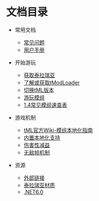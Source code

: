 # 文档目录

- 常用文档

    - [常见问题][FAQs]
    - [用户手册][UsersManual]

- 开始游玩

    - [获取泰拉瑞亚][GetTerraria]
    - [了解或获取tModLoader][WhatIsTML]
    - [切换tML版本][SwitchTMLVersion]
    - [游玩模组][GetTMods]
    - [1.4常见模组速查表][ModTable]

- 游戏机制

    - [tML官方Wiki-模组本地化指南][WikiLocalizationGuide]
    - [内置本地化支持][InternalLocalization]
    - [伤害性减益][DotBuffList]
    - [无敌帧机制][ImmunityFrames]

- 资源

    - [外部链接][ExternalLinks]
    - [泰拉瑞亚材质][TerrariaTexture]
    - [.NET6.0][.NET6.0]


[FAQs]: ./issue-and-solutions/FAQs.md
[UsersManual]: README.md#%E7%94%A8%E6%88%B7%E6%89%8B%E5%86%8C

[GetTerraria]: ./issue-and-solutions/tML/GetTerraria.md
[WhatIsTML]: ./issue-and-solutions/tML/WhatIsTML.md
[SwitchTMLVersion]: ./issue-and-solutions/tML/HowToChangeTMLVersion.md
[GetTMods]: ./issue-and-solutions/tML/InstallMods.md
[ModTable]: mod-table.md

[WikiLocalizationGuide]: https://github.com/tModLoader/tModLoader/wiki/zh-Localization-%E6%9C%AC%E5%9C%B0%E5%8C%96
[InternalLocalization]: ./explained/LocalizationExplained/InternalLocalization.md
[DotBuffList]: ./explained/BuffExplained/DotBuffList.md
[ImmunityFrames]: ./explained/ImmunityFramesExplained/ImmunityFramesExplained.md

[ExternalLinks]: external-links.md
[TerrariaTexture]: ./resources/TerrariaImages
[.NET6.0]: ./resources/.NET6.0